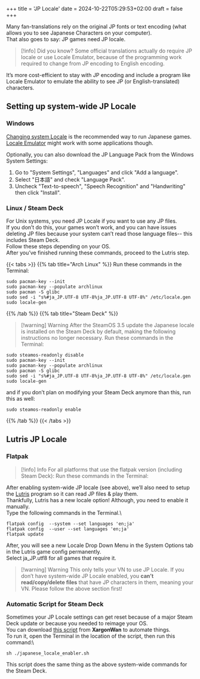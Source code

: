 +++
title = 'JP Locale'
date = 2024-10-22T05:29:53+02:00
draft = false
+++

Many fan-translations rely on the original JP fonts or text encoding (what allows you to see Japanese Characters on your computer).\
That also goes to say: JP games need JP locale.

> [!info] Did you know?
> Some official translations actually do require JP locale or use Locale Emulator, because of the programming work required to change from JP encoding to English encoding.

It’s more cost-efficient to stay with JP encoding and include a program like Locale Emulator to emulate the ability to see JP (or English-translated) characters.

## Setting up system-wide JP Locale

### Windows

[Changing system Locale](https://forums.fuwanovel.moe/topic/1704-how-do-i-change-my-computer-to-japanese-system-locale/) is the recommended way to run Japanese games. [Locale Emulator](https://xupefei.github.io/Locale-Emulator/) might work with some applications though.

Optionally, you can also download the JP Language Pack from the Windows System Settings:

1. Go to "System Settings", "Languages" and click "Add a language".
2. Select "日本語" and check "Language Pack".
3. Uncheck "Text-to-speech", "Speech Recognition" and "Handwriting" then click "Install".

### Linux / Steam Deck

For Unix systems, you need JP Locale if you want to use any JP files.\
If you don’t do this, your games won’t work, and you can have issues deleting JP files because your system can’t read those language files-- this includes Steam Deck. \
Follow these steps depending on your OS. \
After you’ve finished running these commands, proceed to the Lutris step.

{{< tabs >}}
{{% tab title="Arch Linux" %}}
Run these commands in the Terminal:
```
sudo pacman-key --init
sudo pacman-key --populate archlinux
sudo pacman -S glibc
sudo sed -i "s%#ja_JP.UTF-8 UTF-8%ja_JP.UTF-8 UTF-8%" /etc/locale.gen
sudo locale-gen
```
{{% /tab %}}
{{% tab title="Steam Deck" %}}
> [!warning] Warning
> After the SteamOS 3.5 update the Japanese locale is installed on the Steam Deck by default, making the following instructions no longer necessary.
Run these commands in the Terminal:
```
sudo steamos-readonly disable
sudo pacman-key --init
sudo pacman-key --populate archlinux
sudo pacman -S glibc
sudo sed -i "s%#ja_JP.UTF-8 UTF-8%ja_JP.UTF-8 UTF-8%" /etc/locale.gen
sudo locale-gen
```
and if you don’t plan on modifying your Steam Deck anymore than this, run this as well:
```
sudo steamos-readonly enable
```
{{% /tab %}}
{{< /tabs >}}

## Lutris JP Locale

### Flatpak

> [!info] Info
> For all platforms that use the flatpak version (including Steam Deck):
Run these commands in the Terminal:

After enabling system-wide JP locale (see above), we’ll also need to setup the [Lutris](/linux/lutris/) program so it can read JP files & play them.\
Thankfully, Lutris has a new locale option! Although, you need to enable it manually.\
Type the following commands in the Terminal.\

```
flatpak config  --system --set languages 'en;ja'
flatpak config  --user --set languages 'en;ja'
flatpak update
```
After, you will see a new Locale Drop Down Menu in the System Options tab in the Lutris game config permanently.\
Select ja_JP.utf8 for all games that require it.

> [!warning] Warning
> This only tells your VN to use JP Locale. If you don’t have system-wide JP Locale enabled, you **can’t read/copy/delete files** that have JP characters in them, meaning your VN. Please follow the above section first!

### Automatic Script for Steam Deck

Sometimes your JP Locale settings can get reset because of a major Steam Deck update or because you needed to reimage your OS.\
You can download [this script](https://gist.github.com/XargonWan/cc660daf92c224b7241cbf5a2bf12c47) from **XargonWan** to automate things.\
To run it, open the Terminal in the location of the script, then run this command:\

```
sh ./japanese_locale_enabler.sh
```

This script does the same thing as the above system-wide commands for the Steam Deck.
